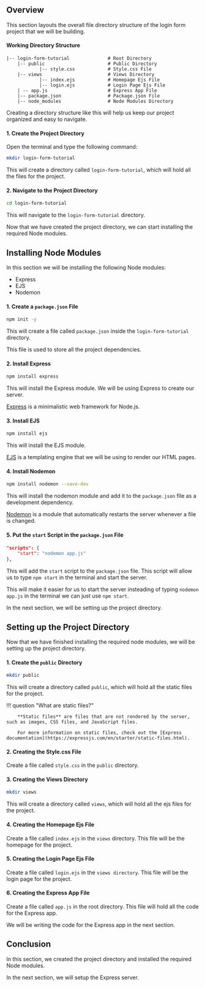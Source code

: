 ## Overview

This section layouts the overall file directory structure of the login form project that we will be building.

#### Working Directory Structure

```text
|-- login-form-tutorial              # Root Directory
    |-- public                       # Public Directory
            |-- style.css            # Style.css File
    |-- views                        # Views Directory
            |-- index.ejs            # Homepage Ejs File
            |-- login.ejs            # Login Page Ejs File
    | -- app.js                      # Express App File
    |-- package.json                 # Package.json File
    |-- node_modules                 # Node Modules Directory
```

Creating a directory structure like this will help us keep our project organized and easy to navigate.

#### 1. Create the Project Directory

Open the terminal and type the following command:

```bash
mkdir login-form-tutorial
```

This will create a directory called `login-form-tutorial`, which will hold all the files for the project.

#### 2. Navigate to the Project Directory

```bash
cd login-form-tutorial
```

This will navigate to the `login-form-tutorial` directory.

Now that we have created the project directory, we can start installing the required Node modules.

## Installing Node Modules

In this section we will be installing the following Node modules:

- Express
- EJS
- Nodemon

#### 1. Create a `package.json` File

```bash
npm init -y
```

This will create a file called `package.json` inside the `login-form-tutorial` directory.

This file is used to store all the project dependencies.

#### 2. Install Express

```bash
npm install express
```

This will install the Express module. We will be using Express to create our server.

[Express](https://expressjs.com/) is a minimalistic web framework for Node.js.

#### 3. Install EJS

```bash
npm install ejs
```

This will install the EJS module.

[EJS](https://ejs.co/) is a templating engine that we will be using to render our HTML pages.

#### 4. Install Nodemon

```bash
npm install nodemon --save-dev
```

This will install the nodemon module and add it to the `package.json` file as a development dependency.

[Nodemon](https://www.npmjs.com/package/nodemon) is a module that automatically restarts the server whenever a file is changed.

#### 5. Put the `start` Script in the `package.json` File

```json
"scripts": {
    "start": "nodemon app.js"
},
```

This will add the `start` script to the `package.json` file. This script will allow us to type `npm start` in the terminal and start the server.

This will make it easier for us to start the server insteading of typing `nodemon app.js` in the terminal we can just use `npm start`.

In the next section, we will be setting up the project directory.

## Setting up the Project Directory

Now that we have finished installing the required node modules, we will be setting up the project directory.

#### 1. Create the `public` Directory

```bash
mkdir public
```

This will create a directory called `public`, which will hold all the static files for the project.

!!! question "What are static files?"

        **Static files** are files that are not rendered by the server, such as images, CSS files, and JavaScript files.

        For more information on static files, check out the [Express documentation](https://expressjs.com/en/starter/static-files.html).

#### 2. Creating the Style.css File

Create a file called `style.css` in the `public` directory.

#### 3. Creating the Views Directory

```bash
mkdir views
```

This will create a directory called `views`, which will hold all the ejs files for the project.

#### 4. Creating the Homepage Ejs File

Create a file called `index.ejs` in the `views` directory. This file will be the homepage for the project.

#### 5. Creating the Login Page Ejs File

Create a file called `login.ejs` in the `views directory`. This file will be the login page for the project.

#### 6. Creating the Express App File

Create a file called `app.js` in the root directory. This file will hold all the code for the Express app.

We will be writing the code for the Express app in the next section.

## Conclusion

In this section, we created the project directory and installed the required Node modules.

In the next section, we will setup the Express server.
